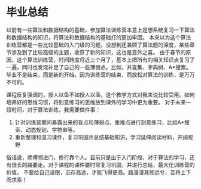 # 毕业总结

以前有一些算法和数据结构的基础，参加算法训练营本意上是想系统复习一下算法和数据结构的知识，将算法和数据结构的基础打的更加牢固。
本来以为这个算法训练营都是一些比较基础的入门级的习题，没想到还兼顾了算法题的深度，某些章节涉及到了比较高级的主题，收获了新的知识，这也是意外之喜。
由于春节的原因，这个算法训练营，时间跨度将近三个月了，基本上把所有的相关知识点复习了一遍，同时也发现补足了自己的一些薄弱点。比如，并查集、字典树、A*搜索。
毕业不是结束，而是新的开始。因为训练营的结束，而放松对算法的训练，是万万不可的。

课程反复强调的，授人以鱼不如授人以渔，这个教学方式对我来说比较受用。如何培养好的思维习惯，将刻意练习的思维放到课外的学习中更为重要。
对于未来一段时间，对于算法训练，我需要做件事：
1. 针对训练营期间暴露出来的盲点和薄弱点、重难点进行刻意练习，比如A*搜索、动态规划、字符串等。
2. 重新整理和温习课件，复习巩固并总结基础知识，学习延伸阅读材料，开阔视野

俗话说，师傅领进门，修行靠个人。目前只是出于入门阶段，对于算法的学习，还有很长的路要走。对于课程的课件要时常复习巩固，并进行总结，最大化训练营的价值。
不要给自己设限，志存高远，才能飞得更高。路漫漫其修远兮，吾将上下而求索！